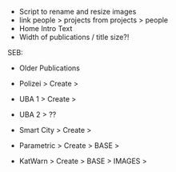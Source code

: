 - Script to rename and resize images
- link people > projects from projects > people
- Home Intro Text
- Width of publications / title size?!

SEB:
- Older Publications

- Polizei     > Create > 
- UBA 1       > Create >
- UBA 2       > ??
- Smart City  > Create > 
- Parametric  > Create > BASE > 
- KatWarn     > Create > BASE > IMAGES >

